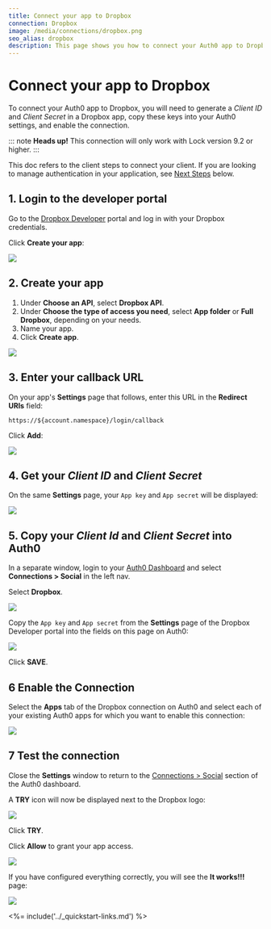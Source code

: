```yaml
---
title: Connect your app to Dropbox
connection: Dropbox
image: /media/connections/dropbox.png
seo_alias: dropbox
description: This page shows you how to connect your Auth0 app to Dropbox. You will need to generate keys, copy these into your Auth0 settings, and enable the connection.
---
```


# Connect your app to Dropbox

To connect your Auth0 app to Dropbox, you will need to generate a *Client ID* and *Client Secret* in a Dropbox app, copy these keys into your Auth0 settings, and enable the connection.

::: note
  <strong>Heads up!</strong> This connection will only work with Lock version 9.2 or higher.
:::

This doc refers to the client steps to connect your client. If you are looking to manage authentication in your application, see [Next Steps](#next-steps) below.

## 1. Login to the developer portal

Go to the [Dropbox Developer](https://www.dropbox.com/developers) portal and log in with your Dropbox credentials. 

Click **Create your app**:

![](/media/articles/connections/social/dropbox/dropbox-01.png)

## 2. Create your app

1. Under **Choose an API**, select **Dropbox API**.
2. Under **Choose the type of access you need**, select **App folder** or **Full Dropbox**, depending on your needs.
3. Name your app.
4. Click **Create app**.

![](/media/articles/connections/social/dropbox/dropbox-02.png)

## 3. Enter your callback URL

On your app's **Settings** page that follows, enter this URL in the **Redirect URIs** field:

`https://${account.namespace}/login/callback`
  
Click **Add**:

![](/media/articles/connections/social/dropbox/dropbox-03.png)

## 4. Get your *Client ID* and *Client Secret*

On the same **Settings** page, your `App key` and `App secret` will be displayed:

![](/media/articles/connections/social/dropbox/dropbox-04.png)

## 5. Copy your *Client Id* and *Client Secret* into Auth0

In a separate window, login to your [Auth0 Dashboard](${manage_url}) and select **Connections > Social** in the left nav. 

Select **Dropbox**. 

![](/media/articles/connections/social/dropbox/dropbox-05.png)

Copy the `App key` and `App secret` from the **Settings** page of the Dropbox Developer portal into the fields on this page on Auth0:

![](/media/articles/connections/social/dropbox/dropbox-06.png)

Click **SAVE**.

## 6 Enable the Connection

Select the **Apps** tab of the Dropbox connection on Auth0 and select each of your existing Auth0 apps for which you want to enable this connection:

![](/media/articles/connections/social/dropbox/dropbox-07.png)

## 7 Test the connection

Close the **Settings** window to return to the [Connections > Social](${manage_url}/#/connections/social) section of the Auth0 dashboard.

A **TRY** icon will now be displayed next to the Dropbox logo:

![](/media/articles/connections/social/dropbox/dropbox-08.png)

Click **TRY**.

Click **Allow** to grant your app access.

![](/media/articles/connections/social/dropbox/dropbox-09.png)

If you have configured everything correctly, you will see the **It works!!!** page:

![](/media/articles/connections/social/dropbox/dropbox-10.png)

<%= include('../_quickstart-links.md') %>

